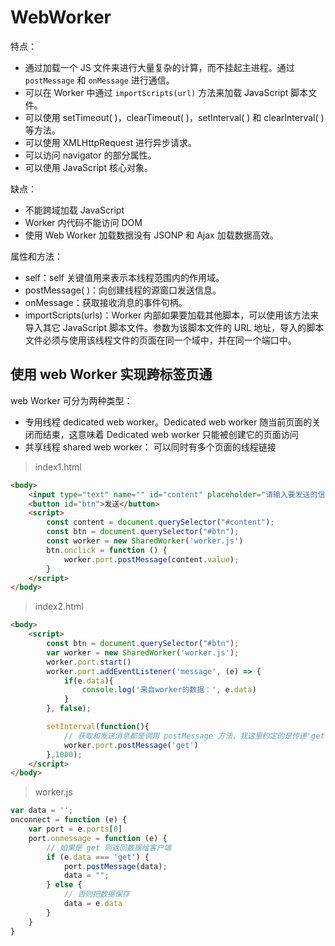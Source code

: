 # WebWorker

特点：
- 通过加载一个 JS 文件来进行大量复杂的计算，而不挂起主进程。通过 `postMessage` 和 `onMessage` 进行通信。
- 可以在 Worker 中通过 `importScripts(url)` 方法来加载 JavaScript 脚本文件。
- 可以使用 setTimeout( )，clearTimeout( )，setInterval( ) 和 clearInterval( ) 等方法。
- 可以使用 XMLHttpRequest 进行异步请求。
- 可以访问 navigator 的部分属性。
- 可以使用 JavaScript 核心对象。

缺点：
- 不能跨域加载 JavaScript
- Worker 内代码不能访问 DOM
- 使用 Web Worker 加载数据没有 JSONP 和 Ajax 加载数据高效。

属性和方法：
- self：self 关键值用来表示本线程范围内的作用域。
- postMessage( )：向创建线程的源窗口发送信息。
- onMessage：获取接收消息的事件句柄。
- importScripts(urls)：Worker 内部如果要加载其他脚本，可以使用该方法来导入其它 JavaScript 脚本文件。参数为该脚本文件的 URL 地址，导入的脚本文件必须与使用该线程文件的页面在同一个域中，并在同一个端口中。

<script setup>
import demo from './demo.vue'
</script>

<preview codePath="knowledge-lib/js/jsAPI/webworker/demo.vue">
    <demo />
</preview>

## 使用 web Worker 实现跨标签页通
web Worker 可分为两种类型：
- 专用线程 dedicated web worker。Dedicated web worker 随当前页面的关闭而结束，这意味着 Dedicated web worker 只能被创建它的页面访问
- 共享线程 shared web worker： 可以同时有多个页面的线程链接

> index1.html
```html
<body>
    <input type="text" name="" id="content" placeholder="请输入要发送的信息">
    <button id="btn">发送</button>
    <script>
        const content = document.querySelector("#content");
        const btn = document.querySelector("#btn");
        const worker = new SharedWorker('worker.js')
        btn.onclick = function () {
            worker.port.postMessage(content.value);
        }
    </script>
</body>
```

> index2.html
```html
<body>
    <script>
        const btn = document.querySelector("#btn");
        var worker = new SharedWorker('worker.js');
        worker.port.start()
        worker.port.addEventListener('message', (e) => {
            if(e.data){
                console.log('来自worker的数据：', e.data)
            }
        }, false);

        setInterval(function(){
            // 获取和发送消息都是调用 postMessage 方法，我这里约定的是传递'get'表示获取数据。
            worker.port.postMessage('get')
        },1000);
    </script>
</body>
```

> worker.js
```js
var data = '';
onconnect = function (e) {
    var port = e.ports[0]
    port.onmessage = function (e) {
        // 如果是 get 则返回数据给客户端
        if (e.data === 'get') {       
            port.postMessage(data);
            data = "";
        } else {    
            // 否则把数据保存                  
            data = e.data
        }
    }
}
```